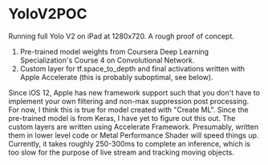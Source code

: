# YoloV2POC
Running full Yolo V2 on iPad at 1280x720. A rough proof of concept.

1) Pre-trained model weights from Coursera Deep Learning Specialization's Course 4 on Convolutional Network.
2) Custom layer for tf.space_to_depth and final activations written with Apple Accelerate (this is probably suboptimal, see below).

Since iOS 12, Apple has new framework support such that you don't have to implement your own filtering and non-max suppression post 
processing. For now, I think this is true for model created with "Create ML". Since the pre-trained model is from Keras, I have yet to 
figure out this out. The custom layers are written using Accelerate Framework. Presumably, written them in lower level code or Metal 
Performance Shader will speed things up. Currently, it takes roughly 250-300ms to complete an inference, which is too slow for the purpose
of live stream and tracking moving objects.
